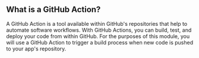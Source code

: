 ## What is a GitHub Action?

A GitHub Action is a tool available within GitHub's repositories that help to automate software workflows. With GitHub Actions, you can build, test, and deploy your code from within GitHub. For the purposes of this module, you will use a GitHub Action to trigger a build process when new code is pushed to your app's repository.
